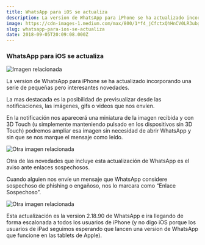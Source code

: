 ```yaml
---
title: WhatsApp para iOS se actualiza
description: La version de WhatsApp para iPhone se ha actualizado incorporando una serie de pequeñas pero interesantes novedades.
image: https://cdn-images-1.medium.com/max/800/1*f4_jCfctxQhHnCV0LR3ubg.jpeg
slug: whatsapp-para-ios-se-actualiza
date: 2018-09-05T20:09:08.000Z
---
```


### WhatsApp para iOS se actualiza

![Imagen relacionada](https://cdn-images-1.medium.com/max/800/1*f4_jCfctxQhHnCV0LR3ubg.jpeg)

La version de WhatsApp para iPhone se ha actualizado incorporando una serie de pequeñas pero interesantes novedades.

La mas destacada es la posibilidad de previsualizar desde las notificaciones, las imágenes, gifs o videos que nos envíen.

En la notificación nos aparecerá una miniatura de la imagen recibida y con 3D Touch (u simplemente manteniendo pulsado en los dispositivos sin 3D Touch) podremos ampliar esa imagen sin necesidad de abrir WhatsApp y sin que se nos marque el mensaje como leído.

![Otra imagen relacionada](https://cdn-images-1.medium.com/max/800/0*eFsrUOYRsdGogKBo)

Otra de las novedades que incluye esta actualización de WhatsApp es el aviso ante enlaces sospechosos.

Cuando alguien nos envíe un mensaje que WhatsApp considere sospechoso de phishing o engañoso, nos lo marcara como “Enlace Sospechoso”.

![Otra imagen relacionada](https://cdn-images-1.medium.com/max/800/0*IS5QchJOJnqZvKJG)

Esta actualización es la version 2.18.90 de WhatsApp e ira llegando de forma escalonada a todos los usuarios de iPhone (y no digo iOS porque los usuarios de iPad seguimos esperando que lancen una version de WhatsApp que funcione en las tablets de Apple).
